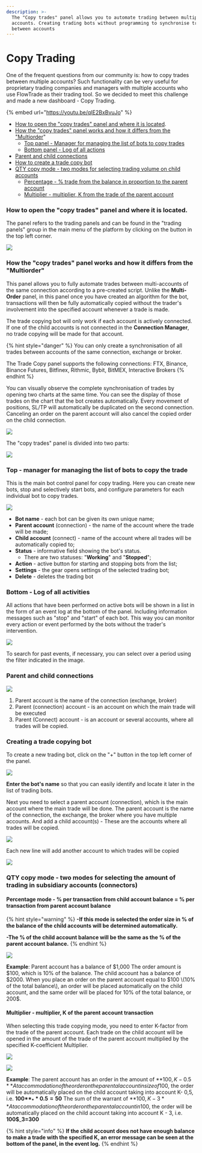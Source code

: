 ```yaml
---
description: >-
  The "Copy trades" panel allows you to automate trading between multiple
  accounts. Creating trading bots without programming to synchronise trading
  between accounts
---
```


# Copy Trading

One of the frequent questions from our community is: how to copy trades between multiple accounts? Such functionality can be very useful for proprietary trading companies and managers with multiple accounts who use FlowTrade as their trading tool. So we decided to meet this challenge and made a new dashboard - Copy Trading.

{% embed url="https://youtu.be/qIE2BxBvuJo" %}

* [How to open the "copy trades" panel and where it is located](copy-trading.md#how-to-open-the-copy-trades-panel-and-where-it-is-located). 
* [How the "copy trades" panel works and how it differs from the "Multiorder](copy-trading.md#how-the-copy-trades-panel-works-and-how-it-differs-from-the-multiorder)" 
  * [Top panel - Manager for managing the list of bots to copy trades](copy-trading.md#top-manager-for-managing-the-list-of-bots-to-copy-the-trade) 
  * [Bottom panel - Log of all actions ](copy-trading.md#bottom-log-of-all-activities)
* [Parent and child connections ](copy-trading.md#parent-and-child-connections)
* [How to create a trade copy bot ](copy-trading.md#creating-a-trade-copying-bot)
* [QTY copy mode - two modes for selecting trading volume on child accounts](copy-trading.md#qty-copy-mode-two-modes-for-selecting-the-amount-of-trading-in-subsidiary-accounts-connectors)
  * [Percentage - % trade from the balance in proportion to the parent account](copy-trading.md#percentage-mode-per-transaction-from-child-account-balance-per-transaction-from-parent-account-balance)
  * [Multiplier - multiplier, K from the trade of the parent account](copy-trading.md#multiplier-multiplier-k-of-the-parent-account-transaction)

### How to open the "copy trades" panel and where it is located.

The panel refers to the trading panels and can be found in the "trading panels" group in the main menu of the platform by clicking on the button in the top left corner.

![](../../.gitbook/assets/image%20%28338%29.png)

### How the "copy trades" panel works and how it differs from the "Multiorder"

This panel allows you to fully automate trades between multi-accounts of the same connection according to a pre-created script. Unlike the **Multi-Order** panel, in this panel once you have created an algorithm for the bot, transactions will then be fully automatically copied without the trader's involvement into the specified account whenever a trade is made.

The trade copying bot will only work if each account is actively connected. If one of the child accounts is not connected in the **Connection Manager**, no trade copying will be made for that account.

{% hint style="danger" %}
You can only create a synchronisation of all trades between accounts of the same connection, exchange or broker. 

The Trade Copy panel supports the following connections: FTX, Binance, Binance Futures, Bitfinex, Rithmic, Bybit, BitMEX, Interactive Brokers
{% endhint %}

You can visually observe the complete synchronisation of trades by opening two charts at the same time. You can see the display of those trades on the chart that the bot creates automatically. Every movement of positions, SL/TP will automatically be duplicated on the second connection. Canceling an order on the parent account will also cancel the copied order on the child connection.

![](../../.gitbook/assets/image%20%28336%29.png)

The "copy trades" panel is divided into two parts:

![](../../.gitbook/assets/image%20%28341%29.png)

### Top - manager for managing the list of bots to copy the trade

This is the main bot control panel for copy trading. Here you can create new bots, stop and selectively start bots, and configure parameters for each individual bot to copy trades.

![](../../.gitbook/assets/image%20%28335%29.png)

* **Bot name** - each bot can be given its own unique name; 
* **Parent account** \(connection\) - the name of the account where the trade will be made; 
* **Child account** \(connect\) - name of the account where all trades will be automatically copied to; 
* **Status** - informative field showing the bot's status. 
  * There are two statuses: "**Working**" and "**Stopped**"; 
* **Action** - active button for starting and stopping bots from the list; 
* **Settings** - the gear opens settings of the selected trading bot; 
* **Delete** - deletes the trading bot

### Bottom - Log of all activities

All actions that have been performed on active bots will be shown in a list in the form of an event log at the bottom of the panel. Including information messages such as "stop" and "start" of each bot. This way you can monitor every action or event performed by the bots without the trader's intervention.

![](../../.gitbook/assets/image%20%28333%29.png)

To search for past events, if necessary, you can select over a period using the filter indicated in the image.

### Parent and child connections

![](../../.gitbook/assets/image%20%28339%29.png)

1. Parent account is the name of the connection \(exchange, broker\) 
2. Parent \(connection\) account - is an account on which the main trade will be executed 
3. Parent \(Connect\) account - is an account or several accounts, where all trades will be copied.

### Creating a trade copying bot

To create a new trading bot, click on the "+" button in the top left corner of the panel.

![](../../.gitbook/assets/image%20%28340%29.png)

**Enter the bot's name** so that you can easily identify and locate it later in the list of trading bots.

Next you need to select a parent account \(connection\), which is the main account where the main trade will be done. The parent account is the name of the connection, the exchange, the broker where you have multiple accounts. And add a child account\(s\) - These are the accounts where all trades will be copied.

![](../../.gitbook/assets/image%20%28343%29.png)

Each new line will add another account to which trades will be copied

![](../../.gitbook/assets/image%20%28332%29.png)

### QTY copy mode - two modes for selecting the amount of trading in subsidiary accounts \(connectors\)

#### Percentage mode - % per transaction from child account balance = % per transaction from parent account balance

{% hint style="warning" %}
**-If this mode is selected the order size in % of the balance of the child accounts will be determined automatically.**

  
**-The % of the child account balance will be the same as the % of the parent account balance.**
{% endhint %}

![](../../.gitbook/assets/image%20%28337%29.png)

**Example**: Parent account has a balance of $1,000 The order amount is $100, which is 10% of the balance. The child account has a balance of $2000. When you place an order on the parent account equal to $100 \(10% of the total balance\), an order will be placed automatically on the child account, and the same order will be placed for 10% of the total balance, or 200$.

#### Multiplier - multiplier, K of the parent account transaction

When selecting this trade copying mode, you need to enter K-factor from the trade of the parent account. Each trade on the child account will be opened in the amount of the trade of the parent account multiplied by the specified K-coefficient Multiplier.

![](../../.gitbook/assets/image%20%28342%29.png)

![](../../.gitbook/assets/image%20%28334%29.png)

**Example**: The parent account has an order in the amount of **100$, K- 0.5** At accommodation of the order on the parental account in size of 100$, the order will be automatically placed on the child account taking into account K- 0,5, i.e. **100$**_**0.5=50$** The sum of the warrant of **100$, K - 3** At accommodation of the order on the parental account in 100$, the order will be automatically placed on the child account taking into account K - 3, i.e. **100$**_**3=300**

{% hint style="info" %}
**If the child account does not have enough balance to make a trade with the specified K, an error message can be seen at the bottom of the panel, in the event log.**
{% endhint %}



